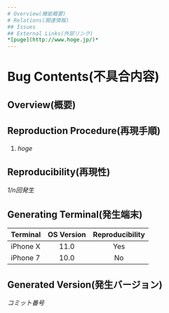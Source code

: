 ```yaml
---
# Overview(機能概要)
# Relations(関連情報)
## Issues
## External Links(外部リンク)
*[puge](http://www.hoge.jp/)*
---
```

# Bug Contents(不具合内容)
## Overview(概要)
## Reproduction Procedure(再現手順)
1. *hoge*
## Reproducibility(再現性)
*1/n回発生*
## Generating Terminal(発生端末)
|Terminal|OS Version|Reproducibility|
|--|:--:|:--:|
|iPhone X|11.0|Yes|
|iPhone 7|10.0|No|
## Generated Version(発生バージョン)
*コミット番号*
